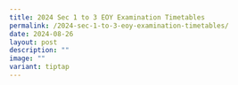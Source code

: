 ```yaml
---
title: 2024 Sec 1 to 3 EOY Examination Timetables
permalink: /2024-sec-1-to-3-eoy-examination-timetables/
date: 2024-08-26
layout: post
description: ""
image: ""
variant: tiptap
---
```

